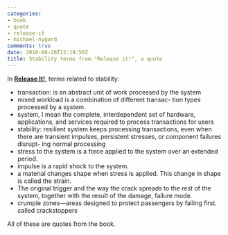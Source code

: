 ```yaml
---
categories:
- book
- quote
- release-it
- michael-nygard
comments: true
date: 2016-06-26T22:19:50Z
title: Stability terms from "Release it!", a quote
---
```


In [**Release It!**][release-it], terms related to stability:

  * transaction: is an abstract unit of work processed by the system
  * mixed workload is a combination of different transac- tion types processed by a system.
  * system, I mean the complete, interdependent set of hardware, applications, and services required to process transactions for users
  * stability: resilient system keeps processing transactions, even when there are transient impulses, persistent stresses, or component failures disrupt- ing normal processing
  * stress to the system is a force applied to the system over an extended period.
  * impulse is a rapid shock to the system.
  *  a material changes shape when stress is applied. This change in shape is called the strain.
  *  The original trigger and the way the crack spreads to the rest of the system, together with the result of the damage, failure mode.
  *  crumple zones—areas designed to protect passengers by failing first. called crackstoppers

[release-it]: https://pragprog.com/book/mnee/release-it

All of these are quotes from the book.
